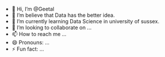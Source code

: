 - 👋 Hi, I’m @Geetal
- 👀 I’m believe that Data has the better idea.
- 🌱 I’m currently learning Data Science in university of sussex.
- 💞️ I’m looking to collaborate on ...
- 📫 How to reach me ...
- 😄 Pronouns: ...
- ⚡ Fun fact: ...

<!---
Geetal28/Geetal28 is a ✨ special ✨ repository because its `README.md` (this file) appears on your GitHub profile.
You can click the Preview link to take a look at your changes.
--->
